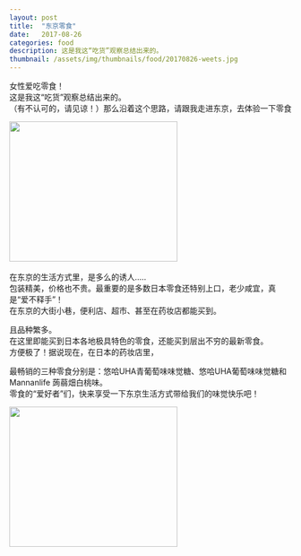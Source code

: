 ```yaml
---
layout: post
title:  "东京零食"
date:   2017-08-26
categories: food
description: 这是我这“吃货”观察总结出来的。
thumbnail: /assets/img/thumbnails/food/20170826-weets.jpg
---
```

女性爱吃零食！<br/>
这是我这“吃货”观察总结出来的。<br/>
（有不认可的，请见谅！）那么沿着这个思路，请跟我走进东京，去体验一下零食

<div class="m30 ta-c">
<a href="https://px.a8.net/svt/ejp?a8mat=2TPE3D+BNQN16+2UOE+2TB4AP" target="_blank" rel="nofollow">
<img border="0" width="300" height="250" alt="" src="https://www20.a8.net/svt/bgt?aid=170825881705&wid=002&eno=01&mid=s00000013307017016000&mc=1"></a>
<img border="0" width="1" height="1" src="https://www19.a8.net/0.gif?a8mat=2TPE3D+BNQN16+2UOE+2TB4AP" alt="">
</div>

在东京的生活方式里，是多么的诱人.....<br/>
包装精美，价格也不贵。最重要的是多数日本零食还特别上口，老少咸宜，真是“爱不释手”！<br/>
在东京的大街小巷，便利店、超市、甚至在药妆店都能买到。

且品种繁多。<br/>
在这里即能买到日本各地极具特色的零食，还能买到层出不穷的最新零食。<br/>
方便极了！据说现在，在日本的药妆店里，


最畅销的三种零食分别是：悠哈UHA青葡萄味味觉糖、悠哈UHA葡萄味味觉糖和Mannanlife 蒟蒻畑白桃味。<br/>
零食的“爱好者”们，快来享受一下东京生活方式带给我们的味觉快乐吧！

<div class="m30 ta-c">
<a href="https://px.a8.net/svt/ejp?a8mat=2TPFNN+A9Q87U+2RH4+1ZHILT" target="_blank" rel="nofollow">
<img border="0" width="300" height="250" alt="" src="https://www24.a8.net/svt/bgt?aid=170827907621&wid=002&eno=01&mid=s00000012892012007000&mc=1"></a>
<img border="0" width="1" height="1" src="https://www17.a8.net/0.gif?a8mat=2TPFNN+A9Q87U+2RH4+1ZHILT" alt="">
</div>
